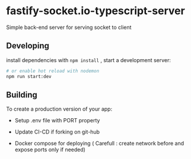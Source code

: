 # fastify-socket.io-typescript-server

Simple back-end server for serving socket to client

## Developing

install dependencies with `npm install` , start a development server:

```bash
# or enable hot reload with nodemon
npm run start:dev

```

## Building

To create a production version of your app:

* Setup .env file with PORT property

* Update CI-CD if forking on git-hub

* Docker compose for deploying ( Carefull : create network before and expose ports only if needed)



